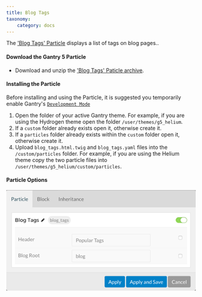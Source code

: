 ```yaml
---
title: Blog Tags
taxonomy:
    category: docs
---
```


The ['Blog Tags' Particle](https://github.com/hibbitts-design/grav-gantry5-particle-blog-tags) displays a list of tags on blog pages..

#### Download the Gantry 5 Particle
* Download and unzip the ['Blog Tags' Paticle archive](https://github.com/hibbitts-design/grav-gantry5-particle-blog-tags/archive/master.zip).

#### Installing the Particle

Before installing and using the Particle, it is suggested you temporarily enable Gantry's [`Development Mode`](http://docs.gantry.org/gantry5/configure/extras)

1. Open the folder of your active Gantry theme. For example, if you are using the Hydrogen theme open the folder `/user/themes/g5_helium`.
2. If a `custom` folder already exists open it, otherwise create it.
3. If a `particles` folder already exists within the `custom` folder open it, otherwise create it.
4. Upload `blog_tags.html.twig` and `blog_tags.yaml` files into the `/custom/particles` folder. For example, if you are using the Helium theme copy the two particle files into `/user/themes/g5_helium/custom/particles`.

#### Particle Options
!['Blog Tags' options](https://github.com/paulhibbitts/github-repo-images/blob/master/blog-tags-options.png?raw=true)
